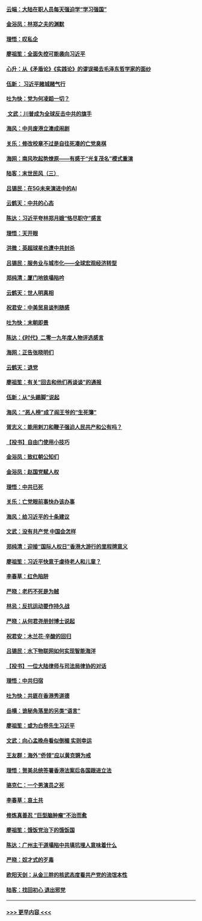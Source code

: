 #### [云端：大陆在职人员每天强迫学“学习强国”](../pages/nsc993/n11738735.md?t=12230901) 
#### [金浴凤：林郑之夫的渊默](../pages/nsc993/n11737735.md?t=12230901) 
#### [理悟：叹私企](../pages/nsc993/n11737715.md?t=12230901) 
#### [廖祖笙：全面失控可能袭向习近平](../pages/nsc993/n11737704.md?t=12230901) 
#### [心升：从《矛盾论》《实践论》的谬误揭去毛泽东哲学家的面纱](../pages/nsc993/n11736962.md?t=12230901) 
#### [伍新： 习近平赌城赌气行](../pages/nsc993/n11736929.md?t=12230901) 
#### [吐为快：党为何凌蹈一切？](../pages/nsc993/n11736915.md?t=12230901) 
#### [ 文武：川普成为全球反击中共的旗手](../pages/nsc993/n11736882.md?t=12230901) 
#### [海风：中共废港立澳成闹剧](../pages/nsc993/n11735857.md?t=12230901) 
#### [关乐：修改校章不过是自往死凑的亡党臭棋](../pages/nsc993/n11735097.md?t=12230901) 
#### [海网：南风吹起势燎原——有感于“光复茂名”模式重演](../pages/nsc993/n11732308.md?t=12230901) 
#### [陆客：末世民风（三）](../pages/nsc993/n11732211.md?t=12230901) 
#### [吕锡民：在5G未来演进中的AI](../pages/nsc993/n11730010.md?t=12230901) 
#### [云鹤天：中共的心态](../pages/nsc993/n11729906.md?t=12230901) 
#### [陈达：习近平夸林郑月娥“恪尽职守”感言](../pages/nsc993/n11729881.md?t=12230901) 
#### [理悟：天开眼](../pages/nsc993/n11729699.md?t=12230901) 
#### [洪微：英超球星也遭中共封杀](../pages/nsc993/n11727243.md?t=12230901) 
#### [吕锡民：服务业与城市化——全球宏观经济转型](../pages/nsc993/n11725845.md?t=12230901) 
#### [郑纯清：厦门地铁塌陷吟](../pages/nsc993/n11725813.md?t=12230901) 
#### [云鹤天：世人明真相](../pages/nsc993/n11725621.md?t=12230901) 
#### [祝君安：中美贸易谈判随感](../pages/nsc993/n11725609.md?t=12230901) 
#### [吐为快：末朝即景](../pages/nsc993/n11723365.md?t=12230901) 
#### [陈达：《时代》二零一九年度人物评选感言](../pages/nsc993/n11723337.md?t=12230901) 
#### [海网：正告张晓明们](../pages/nsc993/n11723228.md?t=12230901) 
#### [云鹤天：退党](../pages/nsc993/n11723056.md?t=12230901) 
#### [廖祖笙：有关“回去和他们再谈谈”的通报](../pages/nsc993/n11722442.md?t=12230901) 
#### [伍新：从“头踢脚”说起](../pages/nsc993/n11722429.md?t=12230901) 
#### [海风：“恶人榜”成了阎王爷的“生死簿”](../pages/nsc993/n11722272.md?t=12230901) 
#### [胥志义：能用剌刀和鞭子强迫人民共产和公有吗？](../pages/nsc993/n11720569.md?t=12230901) 
#### [【投书】自由门使用小技巧](../pages/nsc993/n11720180.md?t=12230901) 
#### [金浴凤：致红朝公知们](../pages/nsc993/n11720563.md?t=12230901) 
#### [金浴凤：赵国党赋人权](../pages/nsc993/n11720533.md?t=12230901) 
#### [理悟：中共已死](../pages/nsc993/n11720233.md?t=12230901) 
#### [关乐：亡党眼前事快办该办事](../pages/nsc993/n11719160.md?t=12230901) 
#### [海风：给习近平的十条建议](../pages/nsc993/n11717616.md?t=12230901) 
#### [文武：没有共产党 中国会怎样](../pages/nsc993/n11717584.md?t=12230901) 
#### [郑纯清：迎接“国际人权日”香港大游行的里程牌意义](../pages/nsc993/n11717417.md?t=12230901) 
#### [廖祖笙：习近平快意于虐待老人和儿童？](../pages/nsc993/n11715313.md?t=12230901) 
#### [李春草：红色陷阱](../pages/nsc993/n11715029.md?t=12230901) 
#### [严晓：老朽不死是为贼](../pages/nsc993/n11712910.md?t=12230901) 
#### [林忌：反抗运动要作持久战](../pages/nsc993/n11712623.md?t=12230901) 
#### [严晓：从何君尧册封博士说起](../pages/nsc993/n11712465.md?t=12230901) 
#### [祝君安：木兰花·辛酸的回归](../pages/nsc993/n11712381.md?t=12230901) 
#### [吕锡民：水下物联网如何实现智能海洋](../pages/nsc993/n11711158.md?t=12230901) 
#### [【投书】一位大陆律师与司法局律协的对话](../pages/nsc993/n11709675.md?t=12230901) 
#### [理悟：中共归宿](../pages/nsc993/n11710059.md?t=12230901) 
#### [吐为快：共匪在香港秀道德](../pages/nsc993/n11709979.md?t=12230901) 
#### [岳横：诡秘角落里的另类“语言”](../pages/nsc993/n11709792.md?t=12230901) 
#### [廖祖笙：或为白卷先生习近平](../pages/nsc993/n11708330.md?t=12230901) 
#### [文武：向心孟晚舟看似倒楣 实则幸运](../pages/nsc993/n11708236.md?t=12230901) 
#### [王友群：海外“侨领”应以黄克锵为戒](../pages/nsc993/n11706176.md?t=12230901) 
#### [理悟：贺美总统签署香港法案后各国跟进立法](../pages/nsc993/n11706853.md?t=12230901) 
#### [骆克仁：一个男演员之死](../pages/nsc993/n11706677.md?t=12230901) 
#### [李春草：哀土共](../pages/nsc993/n11706255.md?t=12230901) 
#### [修炼真善忍 “巨型脑肿瘤”不治而愈](../pages/nsc993/n11705340.md?t=12230901) 
#### [廖祖笙：饿饭党治下的饿饭国](../pages/nsc993/n11705085.md?t=12230901) 
#### [陈达：广州主干道塌陷中共填坑埋人意味着什么](../pages/nsc993/n11705046.md?t=12230901) 
#### [严晓：奴才式的歹毒](../pages/nsc993/n11704826.md?t=12230901) 
#### [欧阳天剑：从金三胖的核武态度看共产党的流氓本性](../pages/nsc993/n11702238.md?t=12230901) 
#### [陆客：找回初心 退出邪党](../pages/nsc993/n11702213.md?t=12230901) 

----
#### [ >>> 更早内容 <<< ](../indexes/nsc993-earlier.md)
